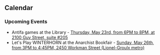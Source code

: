 <div class="col-lg-4 text-left" style="margin-top: 25px;" markdown="1">

## Calendar

### Upcoming Events

- Antifa games at the Library - [Thursday, May 23rd, from 6PM to 8PM, at 2100 Guy Street, suite #205](https://www.facebook.com/events/352274858749229/)
- Let's Play WINTERHORN at the Anarchist Bookfair - [Sunday, May 26th, from 3PM to 4:45PM, 2450 Workman Street (Lionel-Groulx metro)](http://www.anarchistbookfair.ca/program-and-events/)

</div>
